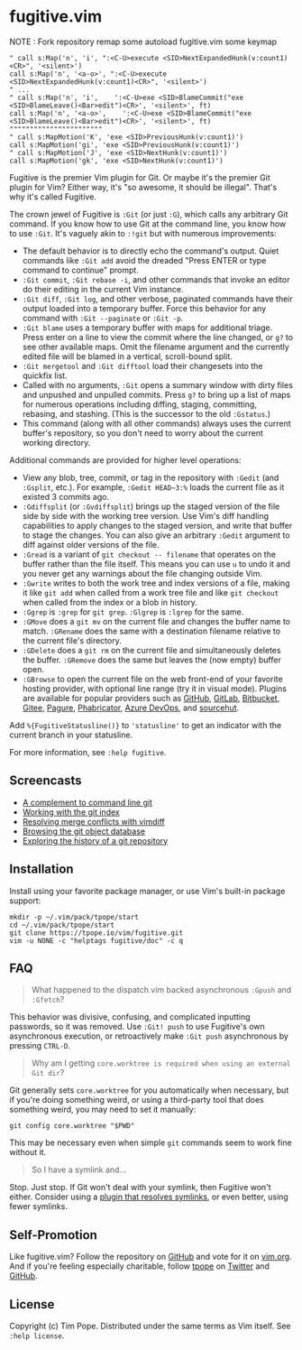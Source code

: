 # fugitive.vim
NOTE :
Fork repository
remap some autoload fugitive.vim some keymap
```vim
" call s:Map('n', 'i', ":<C-U>execute <SID>NextExpandedHunk(v:count1)<CR>", '<silent>')
call s:Map('n', '<a-o>', ":<C-U>execute <SID>NextExpandedHunk(v:count1)<CR>", '<silent>')
" ...
" call s:Map('n', 'i',    ':<C-U>exe <SID>BlameCommit("exe <SID>BlameLeave()<Bar>edit")<CR>', '<silent>', ft)
call s:Map('n', '<a-o>',    ':<C-U>exe <SID>BlameCommit("exe <SID>BlameLeave()<Bar>edit")<CR>', '<silent>', ft)
"""""""""""""""""""""""
" call s:MapMotion('K', 'exe <SID>PreviousHunk(v:count1)')
call s:MapMotion('gi', 'exe <SID>PreviousHunk(v:count1)')
" call s:MapMotion('J', 'exe <SID>NextHunk(v:count1)')
call s:MapMotion('gk', 'exe <SID>NextHunk(v:count1)')
```

Fugitive is the premier Vim plugin for Git.  Or maybe it's the premier Git
plugin for Vim?  Either way, it's "so awesome, it should be illegal".  That's
why it's called Fugitive.

The crown jewel of Fugitive is `:Git` (or just `:G`), which calls any
arbitrary Git command.  If you know how to use Git at the command line, you
know how to use `:Git`.  It's vaguely akin to `:!git` but with numerous
improvements:

* The default behavior is to directly echo the command's output.  Quiet
  commands like `:Git add` avoid the dreaded "Press ENTER or type command to
  continue" prompt.
* `:Git commit`, `:Git rebase -i`, and other commands that invoke an editor do
  their editing in the current Vim instance.
* `:Git diff`, `:Git log`, and other verbose, paginated commands have their
  output loaded into a temporary buffer.  Force this behavior for any command
  with `:Git --paginate` or `:Git -p`.
* `:Git blame` uses a temporary buffer with maps for additional triage.  Press
  enter on a line to view the commit where the line changed, or `g?` to see
  other available maps.  Omit the filename argument and the currently edited
  file will be blamed in a vertical, scroll-bound split.
* `:Git mergetool` and `:Git difftool` load their changesets into the quickfix
  list.
* Called with no arguments, `:Git` opens a summary window with dirty files and
  unpushed and unpulled commits.  Press `g?` to bring up a list of maps for
  numerous operations including diffing, staging, committing, rebasing, and
  stashing.  (This is the successor to the old `:Gstatus`.)
* This command (along with all other commands) always uses the current
  buffer's repository, so you don't need to worry about the current working
  directory.

Additional commands are provided for higher level operations:

* View any blob, tree, commit, or tag in the repository with `:Gedit` (and
  `:Gsplit`, etc.).  For example, `:Gedit HEAD~3:%` loads the current file as
  it existed 3 commits ago.
* `:Gdiffsplit` (or `:Gvdiffsplit`) brings up the staged version of the file
  side by side with the working tree version.  Use Vim's diff handling
  capabilities to apply changes to the staged version, and write that buffer
  to stage the changes.  You can also give an arbitrary `:Gedit` argument to
  diff against older versions of the file.
* `:Gread` is a variant of `git checkout -- filename` that operates on the
  buffer rather than the file itself.  This means you can use `u` to undo it
  and you never get any warnings about the file changing outside Vim.
* `:Gwrite` writes to both the work tree and index versions of a file, making
  it like `git add` when called from a work tree file and like `git checkout`
  when called from the index or a blob in history.
* `:Ggrep` is `:grep` for `git grep`.  `:Glgrep` is `:lgrep` for the same.
* `:GMove` does a `git mv` on the current file and changes the buffer name to
  match.  `:GRename` does the same with a destination filename relative to the
  current file's directory.
* `:GDelete` does a `git rm` on the current file and simultaneously deletes
  the buffer.  `:GRemove` does the same but leaves the (now empty) buffer
  open.
* `:GBrowse` to open the current file on the web front-end of your favorite
  hosting provider, with optional line range (try it in visual mode).  Plugins
  are available for popular providers such as [GitHub][rhubarb.vim],
  [GitLab][fugitive-gitlab.vim], [Bitbucket][fubitive.vim],
  [Gitee][fugitive-gitee.vim], [Pagure][pagure],
  [Phabricator][vim-phabricator], [Azure DevOps][fugitive-azure-devops.vim],
  and [sourcehut][srht.vim].

[rhubarb.vim]: https://github.com/tpope/vim-rhubarb
[fugitive-gitlab.vim]: https://github.com/shumphrey/fugitive-gitlab.vim
[fubitive.vim]: https://github.com/tommcdo/vim-fubitive
[fugitive-gitee.vim]: https://github.com/linuxsuren/fugitive-gitee.vim
[pagure]: https://github.com/FrostyX/vim-fugitive-pagure
[vim-phabricator]: https://github.com/jparise/vim-phabricator
[fugitive-azure-devops.vim]: https://github.com/cedarbaum/fugitive-azure-devops.vim
[srht.vim]: https://git.sr.ht/~willdurand/srht.vim

Add `%{FugitiveStatusline()}` to `'statusline'` to get an indicator
with the current branch in your statusline.

For more information, see `:help fugitive`.

## Screencasts

* [A complement to command line git](http://vimcasts.org/e/31)
* [Working with the git index](http://vimcasts.org/e/32)
* [Resolving merge conflicts with vimdiff](http://vimcasts.org/e/33)
* [Browsing the git object database](http://vimcasts.org/e/34)
* [Exploring the history of a git repository](http://vimcasts.org/e/35)

## Installation

Install using your favorite package manager, or use Vim's built-in package
support:

    mkdir -p ~/.vim/pack/tpope/start
    cd ~/.vim/pack/tpope/start
    git clone https://tpope.io/vim/fugitive.git
    vim -u NONE -c "helptags fugitive/doc" -c q

## FAQ

> What happened to the dispatch.vim backed asynchronous `:Gpush` and
> `:Gfetch`?

This behavior was divisive, confusing, and complicated inputting passwords, so
it was removed.  Use `:Git! push` to use Fugitive's own asynchronous
execution, or retroactively make `:Git push` asynchronous by pressing
`CTRL-D`.

> Why am I getting `core.worktree is required when using an external Git dir`?

Git generally sets `core.worktree` for you automatically when necessary, but
if you're doing something weird, or using a third-party tool that does
something weird, you may need to set it manually:

    git config core.worktree "$PWD"

This may be necessary even when simple `git` commands seem to work fine
without it.

> So I have a symlink and...

Stop.  Just stop.  If Git won't deal with your symlink, then Fugitive won't
either.  Consider using a [plugin that resolves
symlinks](https://github.com/aymericbeaumet/symlink.vim), or even better,
using fewer symlinks.

## Self-Promotion

Like fugitive.vim? Follow the repository on
[GitHub](https://github.com/tpope/vim-fugitive) and vote for it on
[vim.org](http://www.vim.org/scripts/script.php?script_id=2975).  And if
you're feeling especially charitable, follow [tpope](http://tpo.pe/) on
[Twitter](http://twitter.com/tpope) and
[GitHub](https://github.com/tpope).

## License

Copyright (c) Tim Pope.  Distributed under the same terms as Vim itself.
See `:help license`.
